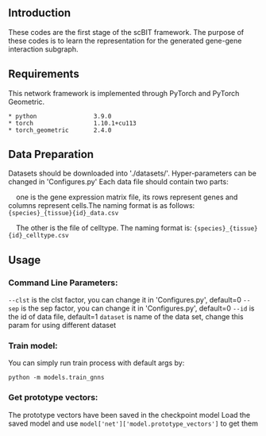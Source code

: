 

## Introduction

These codes are the first stage of the scBIT framework. 
The purpose of these codes is to learn the representation for the generated gene-gene interaction subgraph.

## Requirements

This network framework is implemented through PyTorch and PyTorch Geometric.

```
* python                3.9.0
* torch                 1.10.1+cu113
* torch_geometric       2.4.0
```

## Data Preparation
Datasets should be downloaded into './datasets/'. Hyper-parameters can be changed in 'Configures.py'
Each data file should contain two parts:

$~~~~$one is the gene expression matrix file, its rows represent genes and columns represent cells.The naming format is as follows: ```{species}_{tissue}{id}_data.csv```

$~~~~$The other is the file of celltype. The naming format is: ```{species}_{tissue}{id}_celltype.csv```

## Usage

### Command Line Parameters:
```--clst``` is the clst factor, you can change it in 'Configures.py', default=0
```--sep``` is the sep factor, you can change it in 'Configures.py', default=0
```--id```  is the id of data file, default=1
```dataset``` is name of the data set, change this param for using different dataset

### Train model:
You can simply run train process with default args by:
```
python -m models.train_gnns
```

### Get prototype vectors:
The prototype vectors have been saved in the checkpoint model
Load the saved model and use ``` model['net']['model.prototype_vectors'] ``` to get them














